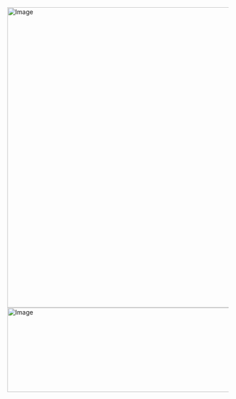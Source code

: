 <img width="962" height="683" alt="Image" src="https://github.com/user-attachments/assets/2d01950c-9965-4976-b412-3386f493768d" />
<img width="524" height="192" alt="Image" src="https://github.com/user-attachments/assets/9a16e654-2767-47c7-b961-c8270b0a4d85" />
